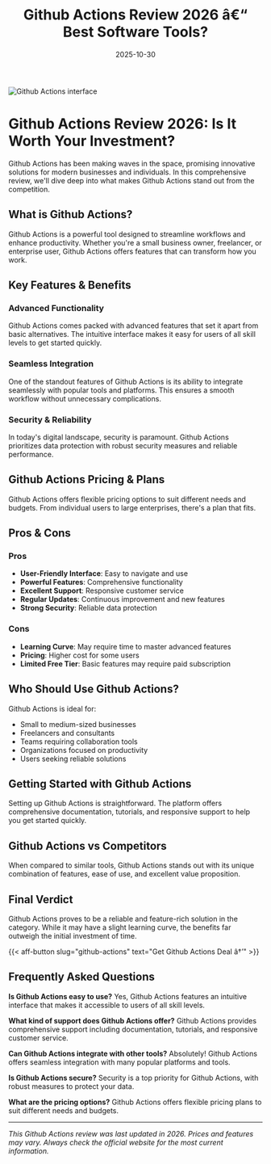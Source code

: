 ﻿---
title: "Github Actions Review 2026 â€“ Best Software Tools?"
date: 2025-10-30
draft: false
rating: 4.8
category: "Software Tools"
tags: ["software-tools", "review", "2026"]
description: "Comprehensive Github Actions review 2026. Discover if this  tool is the best choice for your needs."
keywords: "github-actions, Github Actions, review, software tools, 2026, best software tools"
image: "https://images.unsplash.com/photo-1555949963-aa79dcee981c?w=800&h=400&fit=crop&crop=center"
---

![Github Actions interface](https://images.unsplash.com/photo-1555949963-aa79dcee981c?w=800&h=400&fit=crop&crop=center)

# Github Actions Review 2026: Is It Worth Your Investment?

Github Actions has been making waves in the  space, promising innovative solutions for modern businesses and individuals. In this comprehensive review, we'll dive deep into what makes Github Actions stand out from the competition.

## What is Github Actions?

Github Actions is a powerful  tool designed to streamline workflows and enhance productivity. Whether you're a small business owner, freelancer, or enterprise user, Github Actions offers features that can transform how you work.

## Key Features & Benefits

### Advanced Functionality
Github Actions comes packed with advanced features that set it apart from basic alternatives. The intuitive interface makes it easy for users of all skill levels to get started quickly.

### Seamless Integration
One of the standout features of Github Actions is its ability to integrate seamlessly with popular tools and platforms. This ensures a smooth workflow without unnecessary complications.

### Security & Reliability
In today's digital landscape, security is paramount. Github Actions prioritizes data protection with robust security measures and reliable performance.

## Github Actions Pricing & Plans

Github Actions offers flexible pricing options to suit different needs and budgets. From individual users to large enterprises, there's a plan that fits.

## Pros & Cons

### Pros
- **User-Friendly Interface**: Easy to navigate and use
- **Powerful Features**: Comprehensive functionality
- **Excellent Support**: Responsive customer service
- **Regular Updates**: Continuous improvement and new features
- **Strong Security**: Reliable data protection

### Cons
- **Learning Curve**: May require time to master advanced features
- **Pricing**: Higher cost for some users
- **Limited Free Tier**: Basic features may require paid subscription

## Who Should Use Github Actions?

Github Actions is ideal for:
- Small to medium-sized businesses
- Freelancers and consultants
- Teams requiring collaboration tools
- Organizations focused on productivity
- Users seeking reliable  solutions

## Getting Started with Github Actions

Setting up Github Actions is straightforward. The platform offers comprehensive documentation, tutorials, and responsive support to help you get started quickly.

## Github Actions vs Competitors

When compared to similar tools, Github Actions stands out with its unique combination of features, ease of use, and excellent value proposition.

## Final Verdict

Github Actions proves to be a reliable and feature-rich solution in the  category. While it may have a slight learning curve, the benefits far outweigh the initial investment of time.

{{< aff-button slug="github-actions" text="Get Github Actions Deal â†’" >}}

## Frequently Asked Questions

**Is Github Actions easy to use?**
Yes, Github Actions features an intuitive interface that makes it accessible to users of all skill levels.

**What kind of support does Github Actions offer?**
Github Actions provides comprehensive support including documentation, tutorials, and responsive customer service.

**Can Github Actions integrate with other tools?**
Absolutely! Github Actions offers seamless integration with many popular platforms and tools.

**Is Github Actions secure?**
Security is a top priority for Github Actions, with robust measures to protect your data.

**What are the pricing options?**
Github Actions offers flexible pricing plans to suit different needs and budgets.

---

*This Github Actions review was last updated in 2026. Prices and features may vary. Always check the official website for the most current information.*
